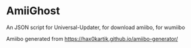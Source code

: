 # AmiiGhost
An JSON script for Universal-Updater, for download amiibo, for wumiibo

Amiibo generated from https://hax0kartik.github.io/amiibo-generator/

